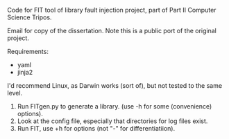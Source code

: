 
Code for FIT tool of library fault injection project, part of Part II Computer Science Tripos.

Email for copy of the dissertation. Note this is a public port of the original project.


Requirements:
   - yaml
   - jinja2

I'd recommend Linux, as Darwin works (sort of), but not tested to the same level.

1. Run FITgen.py to generate a library. (use -h for some (convenience) options).
2. Look at the config file, especially that directories for log files exist.
3. Run FIT, use +h for options (not "-" for differentiatiion).